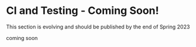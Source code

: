 # CI and Testing - Coming Soon!


This section is evolving and should be published by the end of Spring 2023


coming soon